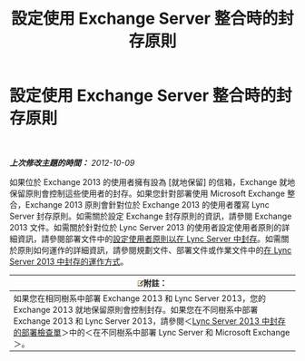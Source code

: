 ﻿---
title: 設定使用 Exchange Server 整合時的封存原則
TOCTitle: 設定使用 Exchange Server 整合時的封存原則
ms:assetid: 8b9b2bad-a4b3-42e1-85a7-04022e9442ad
ms:mtpsurl: https://technet.microsoft.com/zh-tw/library/JJ205063(v=OCS.15)
ms:contentKeyID: 49291604
ms.date: 08/10/2015
mtps_version: v=OCS.15
ms.translationtype: HT
---

# 設定使用 Exchange Server 整合時的封存原則

 

_**上次修改主題的時間：** 2012-10-09_

如果位於 Exchange 2013 的使用者擁有設為 \[就地保留\] 的信箱，Exchange 就地保留原則會控制這些使用者的封存。如果您針對部署使用 Microsoft Exchange 整合，Exchange 2013 原則會針對位於 Exchange 2013 的使用者覆寫 Lync Server 封存原則。如需關於設定 Exchange 封存原則的資訊，請參閱 Exchange 2013 文件。如需關於針對位於 Lync Server 2013 的使用者設定使用者原則的詳細資訊，請參閱部署文件中的[設定使用者原則以在 Lync Server 中封存](lync-server-2013-setting-up-user-policies-for-archiving-in-lync-server.md)。如需關於原則如何運作的詳細資訊，請參閱規劃文件、部署文件或作業文件中的[在 Lync Server 2013 中封存的運作方式](lync-server-2013-how-archiving-works.md)。

<table>
<thead>
<tr class="header">
<th><img src="images/Gg398811.note(OCS.15).gif" title="note" alt="note" />附註：</th>
</tr>
</thead>
<tbody>
<tr class="odd">
<td>如果您在相同樹系中部署 Exchange 2013 和 Lync Server 2013，您的 Exchange 2013 就地保留原則會控制封存。如果您在不同樹系中部署 Exchange 2013 和 Lync Server 2013，請參閱＜<a href="lync-server-2013-deployment-checklist-for-archiving.md">Lync Server 2013 中封存的部署檢查單</a>＞中的＜在不同樹系中部署 Lync Server 和 Microsoft Exchange＞。</td>
</tr>
</tbody>
</table>

